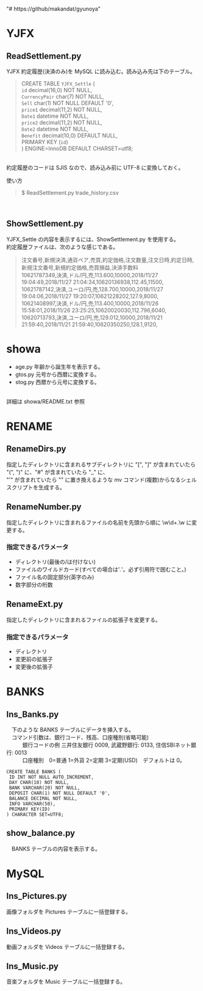 "# https://github/makandat/gyunoya" 

# YJFX

## ReadSettlement.py
YJFX 約定履歴(決済のみ)を MySQL に読み込む。読み込み先は下のテーブル。
<br />
>    CREATE TABLE `YJFX_Settle` (<br />
>      `id` decimal(16,0) NOT NULL,<br />
>      `CurrencyPair` char(7) NOT NULL,<br />
>      `Sell` char(1) NOT NULL DEFAULT '0',<br />
>      `price1` decimal(11,2) NOT NULL,<br />
>      `Date1` datetime NOT NULL,<br />
>      `price2` decimal(11,2) NOT NULL,<br />
>      `Date2` datetime NOT NULL,<br />
>      `Benefit` decimal(10,0) DEFAULT NULL,<br />
>      PRIMARY KEY (`id`)<br />
>    ) ENGINE=InnoDB DEFAULT CHARSET=utf8;<br />
<br />
約定履歴のコードは SJIS なので、読み込み前に UTF-8 に変換しておく。<br />

使い方
> $ ReadSettlement.py trade_history.csv
<br />

## ShowSettlement.py
YJFX_Settle の内容を表示するには、ShowSettlement.py を使用する。
<br />
約定履歴ファイルは、次のような感じである。
<br />
>	注文番号,新規決済,通貨ペア,売買,約定価格,注文数量,注文日時,約定日時,新規注文番号,新規約定価格,売買損益,決済手数料<br />
>	10621787349,決済,ドル/円,売,113.600,10000,2018/11/27 19:04:49,2018/11/27 21:04:34,10620136938,112.45,11500,<br />
>	10621787142,決済,ユーロ/円,売,128.700,10000,2018/11/27 19:04:06,2018/11/27 19:20:07,10621228202,127.9,8000,<br />
>	10621408997,決済,ドル/円,売,113.400,10000,2018/11/26 15:58:01,2018/11/26 23:25:25,10620020030,112.796,6040,<br />
>	10620713793,決済,ユーロ/円,売,129.012,10000,2018/11/21 21:59:40,2018/11/21 21:59:40,10620350250,128.1,9120,<br />


# showa
* age.py   年齢から誕生年を表示する。
* gtos.py  元号から西暦に変換する。
* stog.py  西暦から元号に変換する。
<br />
  詳細は showa/README.txt 参照<br />


# RENAME
## RenameDirs.py
  指定したディレクトリに含まれるサブディレクトリに "[", "]" が含まれていたら "(", ")" に、"#" が含まれていたら "_" に、<br />
  "'" が含まれていたら "" に置き換えるような mv コマンド(複数)からなるシェルスクリプトを生成する。<br />

## RenameNumber.py
  指定したディレクトリに含まれるファイルの名前を先頭から順に \w\d+\.\w に変更する。<br />
###  指定できるパラメータ<br />
*    ディレクトリ(最後の/は付けない)
*    ファイルのワイルドカード(すべての場合は'*.*'。必ず引用符で囲むこと。)
*    ファイル名の固定部分(英字のみ)
*    数字部分の桁数

## RenameExt.py
  指定したディレクトリに含まれるファイルの拡張子を変更する。
###  指定できるパラメータ
*    ディレクトリ
*    変更前の拡張子
*    変更後の拡張子

# BANKS

## Ins_Banks.py
　下のような BANKS テーブルにデータを挿入する。<br />
　コマンド引数は、銀行コード、残高、口座種別(省略可能)<br />
　　　銀行コードの例  三井住友銀行 0009, 武蔵野銀行: 0133, 住信SBIネット銀行: 0013<br />
　　　口座種別　0=普通 1=外貨 2=定期 3=定期(USD)　デフォルトは 0。<br />

    CREATE TABLE BANKS (
     ID INT NOT NULL AUTO_INCREMENT,
     DAY CHAR(10) NOT NULL, 
     BANK VARCHAR(20) NOT NULL,
     DEPOSIT CHAR(1) NOT NULL DEFAULT '0',
     BALANCE DECIMAL NOT NULL, 
     INFO VARCHAR(50),
     PRIMARY KEY(ID)
    ) CHARACTER SET=UTF8;


## show_balance.py
　BANKS テーブルの内容を表示する。<br />


# MySQL

## Ins_Pictures.py
画像フォルダを Pictures テーブルに一括登録する。

## Ins_Videos.py
動画フォルダを Videos テーブルに一括登録する。

## Ins_Music.py
音楽フォルダを Music テーブルに一括登録する。
